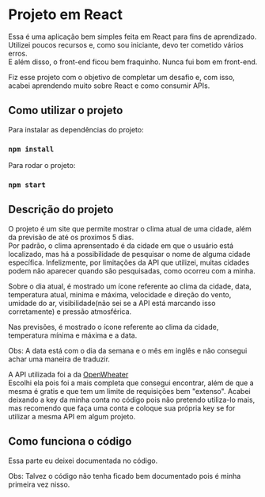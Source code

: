 # Projeto em React

Essa é uma aplicação bem simples feita em React para fins de aprendizado. <br>
Utilizei poucos recursos e, como sou iniciante, devo ter cometido vários erros. <br>
E além disso, o front-end ficou bem fraquinho. Nunca fui bom em front-end.

Fiz esse projeto com o objetivo de completar um desafio e, com isso, acabei aprendendo muito sobre React e como consumir APIs.


## Como utilizar o projeto

Para instalar as dependências do projeto: 
### `npm install`

Para rodar o projeto:
### `npm start`

## Descrição do projeto

O projeto é um site que permite mostrar o clima atual de uma cidade, além da previsão de até os proximos 5 dias. <br>
Por padrão, o clima aprensentado é da cidade em que o usuário está localizado, mas há a possibilidade de pesquisar o nome de alguma cidade específica. Infelizmente, por limitações da API que utilizei, muitas cidades podem não aparecer quando são pesquisadas, como ocorreu com a minha.

Sobre o dia atual, é mostrado um ícone referente ao clima da cidade, data, temperatura atual, minima e máxima, velocidade e direção do vento, umidade do ar, visibilidade(não sei se a API está marcando isso corretamente) e pressão atmosférica. 

Nas previsões, é mostrado o ícone referente ao clima da cidade, temperatura mínima e máxima e a data.

Obs: A data está com o dia da semana e o mês em inglês e não consegui achar uma maneira de traduzir.

A API utilizada foi a da <a href="https://openweathermap.org/api">OpenWheater</a> <br>
Escolhi ela pois foi a mais completa que consegui encontrar, além de que a mesma é gratis e que tem um limite de requisições bem "extenso".
Acabei deixando a key da minha conta no código pois não pretendo utiliza-lo mais, mas recomendo que faça uma conta e coloque sua própria key se for utilizar a mesma API em algum projeto.

## Como funciona o código
Essa parte eu deixei documentada no código.

Obs: Talvez o código não tenha ficado bem documentado pois é minha primeira vez nisso.

